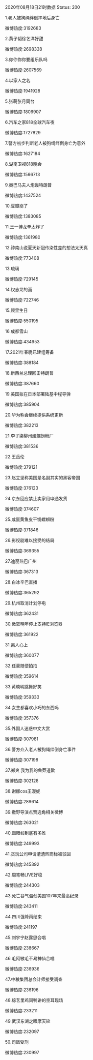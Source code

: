 2020年08月18日21时数据
Status: 200

1.老人被狗绳绊倒摔地后身亡

微博热度:3192683

2.黄子韬徐艺洋好甜

微博热度:2698338

3.你你你你要组乐队吗

微博热度:2607569

4.以家人之名

微博热度:1941928

5.张萌张月同台

微博热度:1806907

6.汽车之家818全球汽车夜

微博热度:1727829

7.警方初步判断老人被狗绳绊倒身亡为意外

微博热度:1627184

8.湖南卫视818晚会

微博热度:1566713

9.奥巴马夫人炮轰特朗普

微博热度:1437524

10.豆瓣崩了

微博热度:1383085

11.王一博龙拳太炸了

微博热度:1361980

12.钟南山说夏天新冠传染性差的想法太天真

微博热度:773408

13.琉璃

微博热度:729145

14.权志龙的画

微博热度:722746

15.顾里生日

微博热度:550195

16.成都雪山

微博热度:434953

17.2021年春晚已建组筹备

微博热度:388184

18.新西兰总理回击特朗普

微博热度:387660

19.美国拟在日本部署陆基中程导弹

微博热度:385904

20.华为称会继续提供系统更新

微博热度:382213

21.李子柒柳州建螺蛳粉厂

微博热度:381536

22.王岳伦

微博热度:379121

23.赵立坚称美国是名副其实的黑客帝国

微博热度:376123

24.京东回应禁止卖家用申通发货

微博热度:374607

25.咸蛋黄鱼皮干锅螺蛳粉

微博热度:371846

26.影视剧难以接受的结局

微博热度:369355

27.迪丽热巴广州

微博热度:367313

28.白冰辛巴直播

微博热度:365292

29.杭州取消计划停电

微博热度:362431

30.微软明年停止支持IE浏览器

微博热度:361922

31.离人心上

微博热度:360077

32.任豪随便拍拍

微博热度:359614

33.黄晓明跳舞好笑

微博热度:359333

34.女生都喜欢小巧的东西吗

微博热度:357376

35.外国人迷惑中文大赏

微博热度:307981

36.警方介入老人被狗绳绊倒身亡事件

微博热度:307198

37.郑爽 我为我的鲁莽道歉

微博热度:302128

38.谢娜cos王漫妮

微博热度:289614

39.撒野导演点赞选角相关微博

微博热度:263021

40.画眼线到底有多难

微博热度:249993

41.贪玩公司申请渣渣辉商标被驳回

微博热度:245392

42.周笔畅LIVE好稳

微博热度:244303

43.死亡谷气温创美国107年来最高纪录

微博热度:243411

44.四川强降雨结束

微博热度:241197

45.刘宇宁赵露思合唱

微博热度:238667

46.毛阿敏毛不易神仙合唱

微博热度:236936

47.中粮集团总会计师接受调查

微博热度:236196

48.综艺里鸡同鸭讲的空耳现场

微博热度:233211

49.武汉东湖之眼摩天轮

微博热度:232097

50.司凤受刑

微博热度:230997

